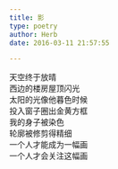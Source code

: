 ```yaml
---  
title: 影  
type: poetry  
author: Herb  
date: 2016-03-11 21:57:55  

---  
```

天空终于放晴  
西边的楼房屋顶闪光  
太阳的光像他暮色时候  
投入窗子圈出金黄方框  
我的身子被染色  
轮廓被修剪得精细  
一个人才能成为一幅画  
一个人才会关注这幅画